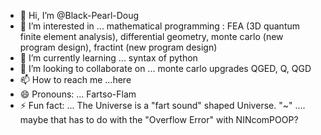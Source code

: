 - 👋 Hi, I’m @Black-Pearl-Doug
- 👀 I’m interested in ... mathematical programming : FEA (3D quantum finite element analysis), differential geometry, monte carlo (new program design), fractint (new program design)
- 🌱 I’m currently learning ... syntax of python
- 💞️ I’m looking to collaborate on ... monte carlo upgrades QGED, Q, QGD
- 📫 How to reach me ...here
- 😄 Pronouns: ... Fartso-Flam
- ⚡ Fun fact: ... The Universe is a "fart sound" shaped Universe. "~" .... maybe that has to do with the "Overflow Error" with NINcomPOOP?

<!---
Black-Pearl-Doug/Black-Pearl-Doug is a ✨ special ✨ repository because its `README.md` (this file) appears on your GitHub profile.
You can click the Preview link to take a look at your changes.
--->
